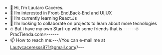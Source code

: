 - 👋 Hi, I’m Lautaro Caceres.
- 👀 I’m interested in Front-End,Back-End and UI,UX
- 🌱 I’m currently learning React.Js
- 💞️ I’m looking to collaborate on projects to learn about more tecnologies
- 🔥 But i have my own Start-up with some friends that is ------🔥PracTienda.com🔥------
- 📫 How to reach me:---//You can e-mail me at Lautycaceresss871@gmail.com//---
